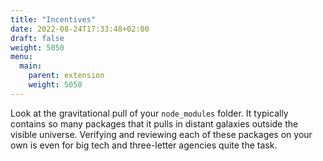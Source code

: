 ```yaml
---
title: "Incentives"
date: 2022-08-24T17:33:48+02:00
draft: false
weight: 5050
menu:
  main:
    parent: extension
    weight: 5050
---
```


<!-- Why would any company or government sponsor such a system? -->

Look at the gravitational pull of your `node_modules` folder.
It typically contains so many packages that it pulls in distant galaxies
outside the visible universe.
Verifying and reviewing each of these packages on your own is even for big tech
and three-letter agencies quite the task.
